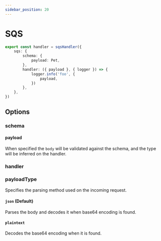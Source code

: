 ```yaml
---
sidebar_position: 20
---
```


# SQS

```ts
export const handler = sqsHandler({
    sqs: {
        schema: {
            payload: Pet,
        },
        handler: ({ payload }, { logger }) => {
            logger.info('foo', {
                payload,
            })
        },
    },
})
```

## Options

### schema

#### payload

When specified the `body` will be validated against the schema, and the type will be inferred on the handler.

### handler

### payloadType

Specifies the parsing method used on the incoming request.

#### `json` (Default)

Parses the body and decodes it when base64 encoding is found.

#### `plaintext`

Decodes the base64 encoding when it is found.
